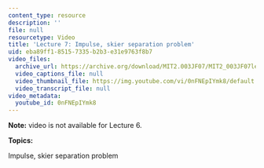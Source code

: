```yaml
---
content_type: resource
description: ''
file: null
resourcetype: Video
title: 'Lecture 7: Impulse, skier separation problem'
uid: eba89ff1-8515-7335-b2b3-e31e9763f8b7
video_files:
  archive_url: https://archive.org/download/MIT2.003JF07/MIT2_003JF07lec07_220k.mp4
  video_captions_file: null
  video_thumbnail_file: https://img.youtube.com/vi/0nFNEpIYmk8/default.jpg
  video_transcript_file: null
video_metadata:
  youtube_id: 0nFNEpIYmk8
---
```


**Note:** video is not available for Lecture 6.

**Topics:**

Impulse, skier separation problem